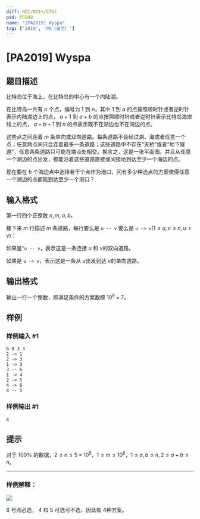 ```yaml
---
diff: NOI/NOI+/CTSC
pid: P5988
name: "[PA2019] Wyspa"
tag: ['2019', 'PA（波兰）']
---
```

# [PA2019] Wyspa
## 题目描述

比特岛位于海上，在比特岛的中心有一个内陆湖。

在比特岛一共有 $n$ 个点，编号为 $1$ 到 $n$，其中 $1$ 到 $a$ 的点按照顺时针或者逆时针表示内陆湖边上的点， $a+1$ 到 $a+b$ 的点按照顺时针或者逆时针表示比特岛海岸线上的点， $a+b+1$ 到 $n$ 的点表示既不在湖边也不在海边的点。

这些点之间连着 $m$ 条单向或双向道路。每条道路不会经过湖、海或者任意一个点；任意两点间只会连着最多一条道路；这些道路中不存在“天桥”或者“地下隧道”，任意两条道路只可能在端点处相交。换言之，这是一张平面图。并且从任意一个湖边的点出发，都能沿着这些道路直接或间接地到达至少一个海边的点。

现在要在 $b$ 个海边点中选择若干个点作为港口，问有多少种选点的方案使得任意一个湖边的点都能到达至少一个港口？
## 输入格式

第一行四个正整数 $n,m,a,b$。

接下来 $m$ 行描述 $m$ 条道路，每行要么是 `u -- v` 要么是 `u -> v`($1\le 
u,v\le n,u\ne v$)：

如果是“`u -- v`，表示这是一条连接 $u$ 和 $v$的双向道路。

如果是 `u -> v`，表示这是一条从 $u$出发到达 $v$的单向道路。
## 输出格式

输出一行一个整数，即满足条件的方案数模 $10^9+7$。
## 样例

### 样例输入 #1
```
6 8 3 3
2 -> 1
2 -> 3
1 -> 3
3 -- 6
1 -> 4
2 -> 5
4 -> 6
4 -- 5
```
### 样例输出 #1
```
4
```
## 提示

对于 $100\%$ 的数据，$2\le n\le 5\times 10^5$，$1\le m\le 10^6$，$1\le a,b\le n,2\le a+b\le n$。

---

### 样例解释：

![](https://cdn.luogu.com.cn/upload/image_hosting/e7xeolht.png)

$6$ 号点必选， $4$ 和 $5$ 可选可不选，因此有 $4$种方案。

